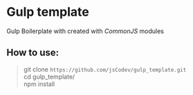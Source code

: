 # Gulp template

Gulp Boilerplate with created with *CommonJS* modules

## How to use:

> git clone `https://github.com/jsCodev/gulp_template.git`  
> cd gulp_template/  
> npm install